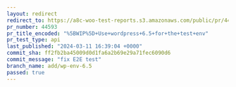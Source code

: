 ```yaml
---
layout: redirect
redirect_to: https://a8c-woo-test-reports.s3.amazonaws.com/public/pr/44593/api/index.html
pr_number: 44593
pr_title_encoded: "%5BWIP%5D+Use+wordpress+6.5+for+the+test+env"
pr_test_type: api
last_published: "2024-03-11 16:39:04 +0000"
commit_sha: ff2fb2ba45009d0d1fa6a2b69e29a71fec6090d6
commit_message: "fix E2E test"
branch_name: add/wp-env-6.5
passed: true
---
```

